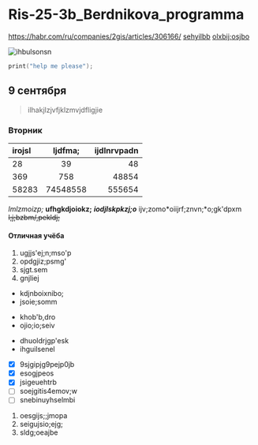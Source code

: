 # Ris-25-3b_Berdnikova_programma
<https://habr.com/ru/companies/2gis/articles/306166/>
[sehyilbb](https://habr.com/ru/companies/2gis/articles/306166/ "iuesgjsi")
[olxbij;osjbo][pstu]

[pstu]: https://habr.com/ru/companies/2gis/articles/306166/

![ihbulsonsn](https://i.pinimg.com/736x/ff/1b/bf/ff1bbffc7465d6799b47f1686a424d86.jpg "ndnlxb")

```C
print("help me please");
```
## 9 сентября
>ilhakjlzjvfjklzmvjdfligjie

### Вторник
|irojsl|ljdfma;|ijdlnrvpadn|
|:-|:-:|-:|
|28|39|48|
|369|758|48854|
|58283|74548558|555654|

*lmlzmoizp;*
**ufhgkdjoiokz;**
***iodjlskpkzj;o***
ijv;zomo*oiijrf;znvn;*o;gk'dpxm
~~l;j;bzbm/,pekldj;~~

#### Отличная учёба
1. ugjjs'ej;n;mso'p
2. opdgjiz;psmg'
3. sjgt.sem
4. gnjliej

* kdjnboixnibo;
* jsoie;somm
- khob'b,dro
- ojio;io;seiv
+ dhuoldrjgp'esk
+ ihguilsenel

- [x] 9sjgipjg9pejp0jb
- [x] esogjpeos
- [x] jsigeuehtrb
- [ ] soejgitis4emov;w
- [ ] snebinuyhselmbi
1. oesgijs;;jmopa
1. seigujsio;ejg;
1. sldg;oeajbe


